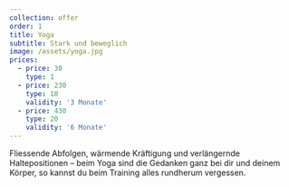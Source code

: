 ```yaml
---
collection: offer
order: 1
title: Yoga
subtitle: Stark und beweglich
image: /assets/yoga.jpg
prices:
  - price: 30
    type: 1
  - price: 230
    type: 10
    validity: '3 Monate'
  - price: 430
    type: 20
    validity: '6 Monate'
---
```

Fliessende Abfolgen, wärmende Kräftigung und verlängernde Haltepositionen – beim Yoga sind die Gedanken ganz bei dir und deinem Körper, so kannst du beim Training alles rundherum vergessen.
